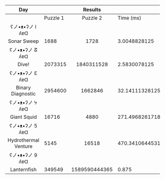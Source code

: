 |          Day          |                      |       Results        |                      |
|:-----:|----------|:--------:|-----------|
|                       |       Puzzle 1       |       Puzzle 2       |      Time (ms)       |
| ʕノ•ᴥ•ʔノ І ʎɐᗡ                |                      |                      |                      |
|           Sonar Sweep |         1688         |         1728         |     3.0048828125     |
| ʕノ•ᴥ•ʔノ ᘔ ʎɐᗡ                |                      |                      |                      |
|                 Dive! |       2073315        |      1840311528      |     2.5830078125     |
| ʕノ•ᴥ•ʔノ Ɛ ʎɐᗡ                |                      |                      |                      |
|     Binary Diagnostic |       2954600        |       1662846        |    32.14111328125    |
| ʕノ•ᴥ•ʔノ ᔭ ʎɐᗡ                |                      |                      |                      |
|           Giant Squid |        16716         |         4880         |   271.496826171875   |
| ʕノ•ᴥ•ʔノ 5 ʎɐᗡ                |                      |                      |                      |
|  Hydrothermal Venture |         5145         |        16518         |   470.341064453125   |
| ʕノ•ᴥ•ʔノ 9 ʎɐᗡ                |                      |                      |                      |
|           Lanternfish |        349549        |    1589590444365     |        0.875         |